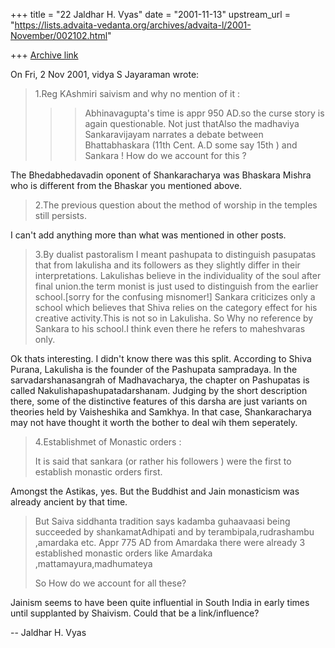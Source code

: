 +++
title = "22 Jaldhar H. Vyas"
date = "2001-11-13"
upstream_url = "https://lists.advaita-vedanta.org/archives/advaita-l/2001-November/002102.html"

+++
[Archive link](https://lists.advaita-vedanta.org/archives/advaita-l/2001-November/002102.html)

On Fri, 2 Nov 2001, vidya S Jayaraman wrote:

> 1.Reg KAshmiri saivism and why no mention of it :
> >> Abhinavagupta's time is appr 950 AD.so the curse
> story is again questionable.
> Not just thatAlso the madhaviya Sankaravijayam
> narrates a debate between Bhattabhaskara (11th Cent.
> A.D some say 15th ) and Sankara !
> How do we account for this ?
>

The Bhedabhedavadin oponent of Shankaracharya was Bhaskara Mishra who is
different from the Bhaskar you mentioned above.

> 2.The previous question about the method of worship in
> the temples still persists.

I can't add anything more than what was mentioned in other posts.

>
> 3.By dualist pastoralism I meant pashupata  to
> distinguish pasupatas that from lakulisha and its
> followers as they slightly differ in their
> interpretations. Lakulishas believe in the
> individuality of the soul after final union.the term
> monist is just used to distinguish from the earlier
> school.[sorry for the confusing misnomer!]
> Sankara criticizes only a school which believes that
> Shiva relies on the category effect for his creative
> activity.This is not so in Lakulisha.
> So Why no reference by Sankara to his school.I think
> even there he refers to maheshvaras only.
>

Ok thats interesting.  I didn't know there was this split.  According to
Shiva Purana, Lakulisha is the founder of the Pashupata sampradaya.  In
the sarvadarshanasangrah of Madhavacharya, the chapter on Pashupatas is
called Nakulishapashupatadarshanam.  Judging by the short description
there, some of the distinctive features of this darsha are just variants
on theories held by Vaisheshika and Samkhya.  In that case, Shankaracharya
may not have thought it worth the bother to deal wih them seperately.

> 4.Establishmet of Monastic orders :
>
> It is said that sankara (or rather his followers )
> were the first to establish monastic orders first.

Amongst the Astikas, yes.  But the Buddhist and Jain monasticism was
already ancient by that time.

> But Saiva siddhanta tradition says kadamba guhaavaasi
> being succeeded by shankamatAdhipati and by
> terambipala,rudrashambu ,amardaka etc.
> Appr 775 AD from Amardaka there were already 3
> established monastic orders like Amardaka
> ,mattamayura,madhumateya
>
> So How do we account for all these?
>

Jainism seems to have been quite influential in South India in early times
until supplanted by Shaivism.  Could that be a link/influence?

--
Jaldhar H. Vyas <jaldhar at braincells.com>

